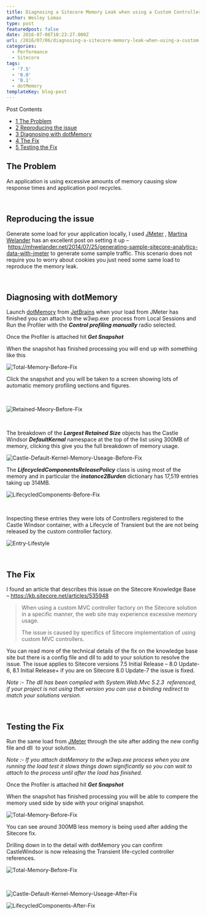 ```yaml
---
title: Diagnosing a Sitecore Memory Leak when using a Custom Controller Factory
author: Wesley Lomax
type: post
featuredpost: false
date: 2016-07-06T10:23:27.000Z
url: /2016/07/06/diagnosing-a-sitecore-memory-leak-when-using-a-custom-controller-factory/
categories:
  - Performance
  - Sitecore
tags:
  - '7.5'
  - '8.0'
  - '8.1'
  - dotMemory
templateKey: blog-post
---
```

<div id="toc_container" class="toc_wrap_right no_bullets">
  <p class="toc_title">
    Post Contents
  </p>
  
  <ul class="toc_list">
    <li>
      <a href="#The_Problem"><span class="toc_number toc_depth_1">1</span> The Problem</a>
    </li>
    <li>
      <a href="#Reproducing_theissue"><span class="toc_number toc_depth_1">2</span> Reproducing the issue</a>
    </li>
    <li>
      <a href="#Diagnosing_with_dotMemory"><span class="toc_number toc_depth_1">3</span> Diagnosing with dotMemory</a>
    </li>
    <li>
      <a href="#TheFix"><span class="toc_number toc_depth_1">4</span> The Fix</a>
    </li>
    <li>
      <a href="#Testing_the_Fix"><span class="toc_number toc_depth_1">5</span> Testing the Fix</a>
    </li>
  </ul>
</div>

## <span id="The_Problem">The Problem</span>

An application is using excessive amounts of memory causing slow response times and application pool recycles.

&nbsp;

## <span id="Reproducing_theissue">Reproducing the issue</span>

Generate some load for your application locally, I used <a href="http://jmeter.apache.org/" target="_blank">JMeter</a> , <a class="ProfileHeaderCard-nameLink u-textInheritColor js-nav " href="https://twitter.com/mhwelander" target="_blank">Martina Welander</a> has an excellent post on setting it up &#8211; <a href="https://mhwelander.net/2014/07/25/generating-sample-sitecore-analytics-data-with-jmeter" target="_blank">https://mhwelander.net/2014/07/25/generating-sample-sitecore-analytics-data-with-jmeter</a> to generate some sample traffic. This scenario does not require you to worry about cookies you just need some same load to reproduce the memory leak.

&nbsp;

## <span id="Diagnosing_with_dotMemory">Diagnosing with dotMemory</span>

Launch <a href="https://www.jetbrains.com/dotmemory/features/" target="_blank">dotMemory</a> from <a href="https://www.jetbrains.com/" target="_blank">JetBrains</a> when your load from JMeter has finished you can attach to the w3wp.exe  process from Local Sessions and Run the Profiler with the _**Control profiling manually**_ radio selected.

Once the Profiler is attached hit _**Get Snapshot**_

When the snapshot has finished processing you will end up with something like this

![Total-Memory-Before-Fix](/img/Total-Memory-Before-Fix.png)

Click the snapshot and you will be taken to a screen showing lots of automatic memory profiling sections and figures.

&nbsp;

![Retained-Meory-Before-Fix](/img/Retained-Meory-Before-Fix.png)

&nbsp;

The breakdown of the **_Largest Retained Size_** objects has the Castle Windsor **_DefaultKernal_** namespace at the top of the list using 300MB of memory, clicking this give you the full breakdown of memory usage.

![Castle-Default-Kernel-Memory-Useage-Before-Fix](/img/Castle-Default-Kernel-Memory-Useage-Before-Fix.png)

The **_LifecycledComponentsReleasePolicy_** class is using most of the memory and in particular the **_instance2Burden_** dictionary has 17,519 entries taking up 314MB.

![LifecycledComponents-Before-Fix](/img/LifecycledComponents-Before-Fix.png)

&nbsp;

Inspecting these entries they were lots of Controllers registered to the Castle Windsor container, with a Lifecycle of Transient but the are not being released by the custom controller factory.

![Entry-Lifestyle](/img/Entry-Lifestyle.png)

&nbsp;

## <span id="TheFix">The Fix</span>

I found an article that describes this issue on the Sitecore Knowledge Base &#8211; <a href="https://kb.sitecore.net/articles/535948" target="_blank">https://kb.sitecore.net/articles/535948</a>

> When using a custom MVC controller factory on the Sitecore solution in a specific manner, the web site may experience excessive memory usage.
> 
> The issue is caused by specifics of Sitecore implementation of using custom MVC controllers.

You can read more of the technical details of the fix on the knowledge base site but there is a config file and dll to add to your solution to resolve the issue. The issue applies to Sitecore versions 7.5 Initial Release &#8211; 8.0 Update-6, 8.1 Initial Release+ if you are on Sitecore 8.0 Update-7 the issue is fixed.

_Note :- The dll has been complied with System.Web.Mvc 5.2.3  referenced, if your project is not using that version you can use a binding redirect to match your solutions version._

&nbsp;

## <span id="Testing_the_Fix">Testing the Fix</span>

Run the same load from <a href="http://jmeter.apache.org/" target="_blank">JMeter</a> through the site after adding the new config file and dll  to your solution.

_Note :- If you attach dotMemory to the w3wp.exe process when you are running the load test it slows things down significantly so you can wait to attach to the process until after the load has finished._

Once the Profiler is attached hit _**Get Snapshot**_

When the snapshot has finished processing you will be able to compere the memory used side by side with your original snapshot.

![Total-Memory-Before-Fix](/img/Total-Memory-Before-Fix.png)

You can see around 300MB less memory is being used after adding the Sitecore fix.

Drilling down in to the detail with dotMemory you can confirm CastleWindsor is now releasing the Transient life-cycled controller references.

![Total-Memory-Before-Fix](/img/Retained-Meory-After-Fix.png)

&nbsp;

![Castle-Default-Kernel-Memory-Useage-After-Fix](/img/Castle-Default-Kernel-Memory-Useage-After-Fix.png)

![LifecycledComponents-After-Fix](/img/LifecycledComponents-After-Fix.png)